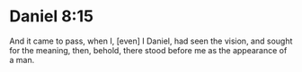 # Daniel 8:15

And it came to pass, when I, [even] I Daniel, had seen the vision, and sought for the meaning, then, behold, there stood before me as the appearance of a man.